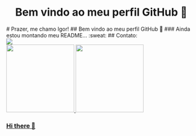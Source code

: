<h1 align="center"> Bem vindo ao meu perfil GitHub 👋 </h1>
# Prazer, me chamo Igor!
## Bem vindo ao meu perfil GitHub 👋
### Ainda estou montando meu README... :sweat:
## Contato:
<div> 
<a href="https://www.linkedin.com/in/igor-takahiro-kawano-71952519a/ target="_blank"><img src="https://img.shields.io/badge/-LinkedIn-%230077B5?style=for-the-badge&logo=linkedin&logoColor=white" target="_blank"></a>
</div>
<div>
<a href="https://github.com/IgorTakahiro">
<img height="180em" src="https://github-readme-stats.vercel.app/api/top-langs/?username=IgorTakahiro&layout=compact&langs_count=7&theme=dracula"/>
<img height="180em" src="https://github-readme-stats.vercel.app/api?username=IgorTakahiro&show_icons=true&theme=dracula&include_all_commits=true&count_private=true"/>
</div>

### Hi there 👋

<!--
**IgorTakahiro/IgorTakahiro** is a ✨ _special_ ✨ repository because its `README.md` (this file) appears on your GitHub profile.

Here are some ideas to get you started:

- 🔭 I’m currently working on ...
- 🌱 I’m currently learning ...
- 👯 I’m looking to collaborate on ...
- 🤔 I’m looking for help with ...
- 💬 Ask me about ...
- 📫 How to reach me: ...
- 😄 Pronouns: ...
- ⚡ Fun fact: ...
-->
